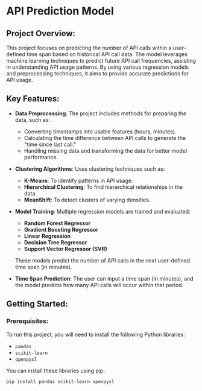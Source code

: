 # API Prediction Model

## Project Overview:
This project focuses on predicting the number of API calls within a user-defined time span based on historical API call data. The model leverages machine learning techniques to predict future API call frequencies, assisting in understanding API usage patterns. By using various regression models and preprocessing techniques, it aims to provide accurate predictions for API usage.

## Key Features:

- **Data Preprocessing**: The project includes methods for preparing the data, such as:
  - Converting timestamps into usable features (hours, minutes).
  - Calculating the time difference between API calls to generate the "time since last call."
  - Handling missing data and transforming the data for better model performance.

- **Clustering Algorithms**: Uses clustering techniques such as:
  - **K-Means**: To identify patterns in API usage.
  - **Hierarchical Clustering**: To find hierarchical relationships in the data.
  - **MeanShift**: To detect clusters of varying densities.

- **Model Training**: Multiple regression models are trained and evaluated:
  - **Random Forest Regressor**
  - **Gradient Boosting Regressor**
  - **Linear Regression**
  - **Decision Tree Regressor**
  - **Support Vector Regressor (SVR)**
  
  These models predict the number of API calls in the next user-defined time span (in minutes).

- **Time Span Prediction**: The user can input a time span (in minutes), and the model predicts how many API calls will occur within that period.

## Getting Started:

### Prerequisites:
To run this project, you will need to install the following Python libraries:

- `pandas`
- `scikit-learn`
- `openpyxl`

You can install these libraries using pip:

```bash
pip install pandas scikit-learn openpyxl
